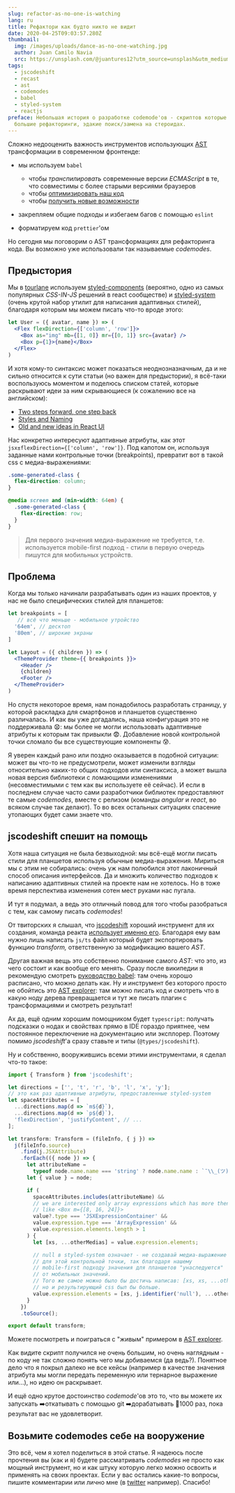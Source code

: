 ```yaml
---
slug: refactor-as-no-one-is-watching
lang: ru
title: Рефактори как будто никто не видит
date: 2020-04-25T09:03:57.280Z
thumbnail:
  img: /images/uploads/dance-as-no-one-watching.jpg
  author: Juan Camilo Navia
  src: https://unsplash.com/@juantures12?utm_source=unsplash&utm_medium=referral&utm_content=creditCopyText
tags:
  - jscodeshift
  - recast
  - ast
  - codemodes
  - babel
  - styled-system
  - reactjs
preface: Небольшая история о разработке codemode'ов - скриптов которые упрощают
  большие рефакторинги, эдакие поиск/замена на стероидах.
---
```

Сложно недооценить важность инструментов использующих [AST](https://en.wikipedia.org/wiki/Abstract_syntax_tree) трансформации в современном фронтенде:

* мы используем `babel`

  * чтобы *транспилировать* современные версии *ECMAScript* в те, что совместимы с более старыми версиями браузеров
  * чтобы [оптимизировать наш код](https://github.com/jamiebuilds/babel-react-optimize)
  * чтобы [получить новые возможности](https://emotion.sh/docs/css-prop)
* закрепляем общие подходы и избегаем багов с помощью `eslint`
* форматируем код `prettier`'ом

Но сегодня мы поговорим о AST трансформациях для рефакторинга кода. Вы возможно уже использовали так называемые *codemodes*.

##  Предыстория

Мы в [tourlane](https://www.tourlane.de/) используем [styled-components](https://styled-components.com/) (вероятно, одно из самых популярных *CSS-IN-JS* решений в react сообществе) и [styled-system](https://styled-system.com/) (очень крутой набор утилит для написания адаптивных стилей), благодаря которым мы можем писать что-то вроде этого:

```jsx
let User = ({ avatar, name }) => (
  <Flex flexDirection={['column', 'row']}>
    <Box as="img" mb={[1, 0]} mr={[0, 1]} src={avatar} />
    <Box p={1}>{name}</Box>
  </Flex>
)
```

И хотя кому-то синтаксис может показаться неоднозназначным, да и не сильно относится к сути статьи (но важен для предыстории), я всё-таки воспользуюсь моментом и поделюсь списком статей, которые раскрывают идеи за ним скрывающиеся (к сожалению все на английском):

* [Two steps forward, one step back](https://jxnblk.com/blog/two-steps-forward/)
* [Styles and Naming](<* [https://www.christopherbiscardi.com/post/styles-and-naming](https://www.christopherbiscardi.com/post/styles-and-naming/)/>)
* [Old and new ideas in React UI](https://react-ui.dev/core-concepts/ideas)

Нас конкретно интересуют адаптивные атрибуты, как этот `jsx±flexDirection={['column', 'row']}`. Под капотом он, используя заданные нами контрольные точки (breakpoints), превратит вот в такой css с медиа-выражениями:

```css
.some-generated-class {
  flex-direction: column;
}

@media screen and (min-width: 64em) {
  .some-generated-class {
    flex-direction: row;
  }
}
```

> Для первого значения медиа-выражение не требуется, т.е. используется mobile-first подход - стили в первую очередь пишутся для мобильных устройств.

## Проблема

Когда мы только начинали разрабатывать один из наших проектов, у нас не было специфических стилей  для планшетов:

```jsx
let breakpoints = [
   // всё что меньше - мобильное утройство
  '64em', // десктоп
  '80em', // широкие экраны
]

let Layout = ({ children }) => (
  <ThemeProvider theme={{ breakpoints }}>
    <Header />
    {children}
    <Footer />
  </ThemeProvider>
)
```

Но спустя некоторое время, нам понадобилось разработать страницу, у которой раскладка для смартфонов и планшетов существенно различалась. И как вы уже догадались, наша конфигурация это не поддерживала 😧: мы более не могли использовать адаптивные атрибуты к которым так привыкли 😨. Добавление новой контрольной точки сломало бы все существующие компоненты 😰.

Я уверен каждый рано или поздно оказывается в подобной ситуации: может вы что-то не предусмотрели, может изменили взгляды относительно каких-то общих подходов или синтаксиса, а может вышла новая версия библиотеки с ломающими изменениями (несовместимыми с тем как вы используете её сейчас). И если в последнем случае часто сами разработчики библиотек предоставляют те самые *codemodes*, вместе с релизом (команды *angular* и *react*, во всяком случае так делают). То во всех остальных ситуациях спасение утопающих будет сами знаете что.

## jscodeshift  спешит на помощь

Хотя наша ситуация не была безвыходной: мы всё-ещё могли писать стили для планшетов используя обычные медиа-выражения. Мириться мы с этим не собирались: очень уж нам полюбился этот лаконичный способ описания интерфейсов. Да и множить количество подходов к написанию адаптивных стилей на проекте нам не хотелось. Но в тоже время перспектива изменения сотен мест руками нас пугала.

И тут я подумал, а ведь это отличный повод для того чтобы разобраться с тем, как самому писать *codemodes*!

От твиторских я слышал, что [jscodeshift](https://github.com/facebook/jscodeshift) хороший инструмент для их создания, команда реакта [использует именно его](https://github.com/reactjs/react-codemod). Благодаря ему вам нужно лишь написать `js/ts` файл который будет экспортировать функцию *transform,* ответственную за модификацию вашего *AST*.

Другая важная вещь это собственно понимание самого *AST*: что это, из чего состоит и как вообще его менять. Сразу после википедии я рекомендую смотреть [руководство babel](https://github.com/jamiebuilds/babel-handbook/blob/master/translations/ru/README.md): там очень хорошо расписано, что можно делать как. Ну и инструмент без которого просто не обойтись это [AST explorer](https://astexplorer.net/): там можно писать код и смотреть что в какую ноду дерева превращается и тут же писать плагин с трансформациями и смотреть результат!

Ах да, ещё одним хорошим помощником будет `typescript`: получать подсказки о нодах и свойствах прямо в IDE гораздо приятнее, чем постоянное переключение на документацию или эксплорер. Поэтому помимо *jscodeshift*'а сразу ставьте и типы (`@types/jscodeshift`).

Ну и собственно, вооружившись всеми этими инструментами, я сделал что-то такое:

```typescript
import { Transform } from 'jscodeshift';

let directions = ['', 't', 'r', 'b', 'l', 'x', 'y'];
// это как раз адаптивные атрибуты, предоставленные styled-system
let spaceAttributes = [
  ...directions.map(d => `m${d}`),
  ...directions.map(d => `p${d}`),
  'flexDirection', 'justifyContent', // ...
];

let transform: Transform = (fileInfo, { j }) =>
  j(fileInfo.source)
    .find(j.JSXAttribute)
    .forEach(({ node }) => {
      let attributeName =
        typeof node.name.name === 'string' ? node.name.name : `¯\\_(ツ)_/¯`;
      let { value } = node;

      if (
        spaceAttributes.includes(attributeName) &&
        // we are interested only array expressions which has more then 1 value
        // like <Box m={[8, 16, 24]}>
        value?.type === 'JSXExpressionContainer' &&
        value.expression.type === 'ArrayExpression' &&
        value.expression.elements.length > 1
      ) {
        let [xs, ...otherMedias] = value.expression.elements;

        // null в styled-system означает - не создавай медиа-выражение
        // для этой контрольной точки, так благодаря нашему
        // mobile-first подходу значения для планшетов "унаследуются"
        // от мобильных значений.
        // Того же самое можно было бы достичь написав: [xs, xs, ...otherMedias],
        // но и результирующий css был бы больше.
        value.expression.elements = [xs, j.identifier('null'), ...otherMedias];
      }
    })
    .toSource();

export default transform;
```

Можете посмотреть и поиграться с "живым" примером в [AST explorer](https://astexplorer.net/#/gist/d76e9a0c6e5f0cea12c039bc1b3f0d4c/4a5c9afcfda6967a4d0205ba8093e2b0c363ac4c).

Как видите скрипт получился не очень большим, но очень наглядным - по коду не так сложно понять чего мы добиваемся (да ведь?). Понятное дело что я покрыл далеко не все кейсы (например в качестве значения атрибута мы могли передать переменную или тернарное выражение или...), но идею он раскрывает.

И ещё одно крутое достоинство *codemode*'ов это то, что вы можете их запускать ➡️откатывать с помощью git ➡️дорабатывать 🔁1000 раз, пока результат вас не удовлетворит.

## Возьмите codemodes себе на вооружение

Это всё, чем я хотел поделиться в этой статье. Я надеюсь после прочтения вы (как и я) будете рассматривать *codemodes* не просто как мощный инструмент, но и как штуку которую легко можно освоить и применять на своих проектах. Если у вас остались какие-то вопросы, пишите комментарии или лично мне (в [twitter](https://twitter.com/kitos_kirsanov) например). Спасибо!